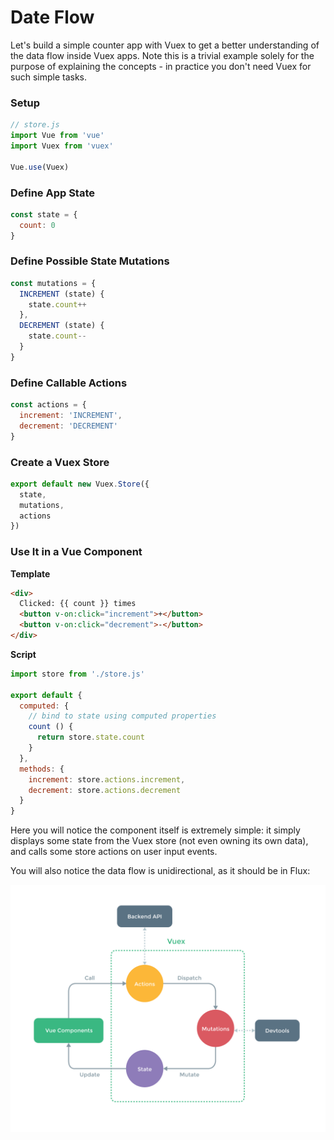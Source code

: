 # Date Flow

Let's build a simple counter app with Vuex to get a better understanding of the data flow inside Vuex apps. Note this is a trivial example solely for the purpose of explaining the concepts - in practice you don't need Vuex for such simple tasks.

### Setup

``` js
// store.js
import Vue from 'vue'
import Vuex from 'vuex'

Vue.use(Vuex)
```

### Define App State

``` js
const state = {
  count: 0
}
```

### Define Possible State Mutations

``` js
const mutations = {
  INCREMENT (state) {
    state.count++
  },
  DECREMENT (state) {
    state.count--
  }
}
```

### Define Callable Actions

``` js
const actions = {
  increment: 'INCREMENT',
  decrement: 'DECREMENT'
}
```

### Create a Vuex Store

``` js
export default new Vuex.Store({
  state,
  mutations,
  actions
})
```

### Use It in a Vue Component

**Template**

``` html
<div>
  Clicked: {{ count }} times
  <button v-on:click="increment">+</button>
  <button v-on:click="decrement">-</button>
</div>
```

**Script**

``` js
import store from './store.js'

export default {
  computed: {
    // bind to state using computed properties
    count () {
      return store.state.count
    }
  },
  methods: {
    increment: store.actions.increment,
    decrement: store.actions.decrement
  }
}
```

Here you will notice the component itself is extremely simple: it simply displays some state from the Vuex store (not even owning its own data), and calls some store actions on user input events.

You will also notice the data flow is unidirectional, as it should be in Flux:

<p align="center">
  <img width="700px" src="vuex.png">
</p>
